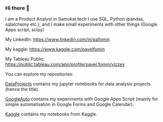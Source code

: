 ### Hi there 👋

I am a Product Analyst in Samokat.tech
I use SQL, Python (pandas, sqlalchemy etc.), and I make small experiments with other things (Google Apps script, scipy)

My LinkedIn: https://www.linkedin.com/in/pafomin

My kaggle: https://www.kaggle.com/pavelfomin

My Tableau Public: https://public.tableau.com/app/profile/pavel.fomin/vizzes

You can explore my repositories:

[DataProjects](https://github.com/FominP/DataProjects) contains my jupyter notebooks for data analysis projects (hence the title).

[GoogleAuto](https://github.com/FominP/GoogleAuto) contains my experiments with Google Apps Script (mainly for simple automatisation in Google Forms and Google Calendar).

[Kaggle](https://github.com/FominP/Kaggle) contains my notebooks from Kaggle.
